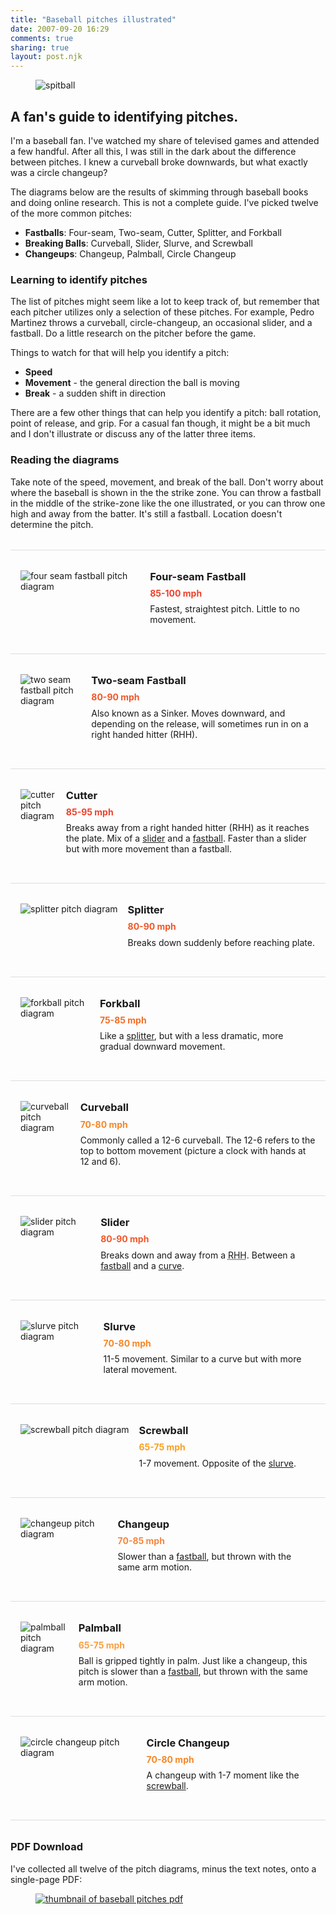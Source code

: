 ```yaml
---
title: "Baseball pitches illustrated"
date: 2007-09-20 16:29
comments: true
sharing: true
layout: post.njk
---
```


<style>
.pitch {
  display: flex;
  max-width: 480px;
  margin: 0 auto;
  padding-left: 16px;
  padding-right: 16px;
  padding-top: 32px;
  margin-top: 32px;
  border-top: 1px solid #ddd;
}

.pitch:last-of-type {
  padding-bottom: 32px;
  margin-bottom: 32px;
  border-bottom: 1px solid #ddd;
}

.pitch__figure {
  margin-right: 16px;
}

.pitch__title {
  margin: 0 0 0.5em 0;
}

.pitch__speed {
  margin: 0 0 0.5em 0;
}

.pitch__notes {
  margin-top: 0.6em;
}
</style>

<figure class="figure--right">
  <img src="/media/posts/baseball-pitches-illustrated/spitball.png" alt="spitball" />
</figure>

## A fan's guide to identifying pitches.

I'm a baseball fan. I've watched my share of televised games and attended a few handful. After all this, I was still in the dark about the difference between pitches. I knew a curveball broke downwards, but what exactly was a circle changeup?

The diagrams below are the results of skimming through baseball books and doing online research. This is not a complete guide. I've picked twelve of the more common pitches:

*   **Fastballs**: Four-seam, Two-seam, Cutter, Splitter, and Forkball
*   **Breaking Balls**: Curveball, Slider, Slurve, and Screwball
*   **Changeups**: Changeup, Palmball, Circle Changeup

### Learning to identify pitches

The list of pitches might seem like a lot to keep track of, but remember that each pitcher utilizes only a selection of these pitches. For example, Pedro Martinez throws a curveball, circle-changeup, an occasional slider, and a fastball. Do a little research on the pitcher before the game.

Things to watch for that will help you identify a pitch:

*   **Speed**
*   **Movement** - the general direction the ball is moving
*   **Break** - a sudden shift in direction

There are a few other things that can help you identify a pitch: ball rotation, point of release, and grip. For a casual fan though, it might be a bit much and I don't illustrate or discuss any of the latter three items.

### Reading the diagrams

Take note of the speed, movement, and break of the ball. Don't worry about where the baseball is shown in the the strike zone. You can throw a fastball in the middle of the strike-zone like the one illustrated, or you can throw one high and away from the batter. It's still a fastball. Location doesn't determine the pitch.


<div class="pitch" id="fourseam">
  <img class="pitch__figure" src="/media/posts/baseball-pitches-illustrated/four_seam_fastball.png" alt="four seam fastball pitch diagram" />
  <div class="pitch__body">
    <h3 class="pitch__title">Four-seam Fastball</h3>
    <h4 class="pitch__speed" style="color:#ef4029;">
      85-100 mph
    </h4>
    <p class="pitch__notes">
      Fastest, straightest pitch. Little to no movement.
    </p>
  </div>
</div>

<div class="pitch" id="twoseam">
  <img class="pitch__figure" src="/media/posts/baseball-pitches-illustrated/two_seam_fastball.png" alt="two seam fastball pitch diagram" />
  <div class="pitch__body">
    <h3 class="pitch__title">Two-seam Fastball</h3>
    <h4 class="pitch__speed" style="color:#f1572a;">80-90 mph</h4>
    <p class="pitch__notes">
      Also known as a Sinker. Moves downward, and depending on the release, will sometimes run in on a right handed hitter (RHH).
    </p>

  </div>
</div>

<div class="pitch" id="cutter">
  <img class="pitch__figure" src="/media/posts/baseball-pitches-illustrated/cutter.png" alt="cutter pitch diagram" />
  <div class="pitch__body">
    <h3 class="pitch__title">Cutter</h3>
    <h4 class="pitch__speed" style="color:#ef4029;">85-95 mph</h4>
    <p class="pitch__notes">
      Breaks away from a right handed hitter (RHH) as it reaches the plate. Mix of a <a href="#slider">slider</a> and a <a href="#fourseam">fastball</a>. Faster than a slider but with more movement than a fastball.</p>
  </div>
</div>

<div class="pitch" id="splitter">
  <img class="pitch__figure" src="/media/posts/baseball-pitches-illustrated/splitter.png" alt="splitter pitch diagram" />
  <div class="pitch__body">
    <h3 class="pitch__title">Splitter</h3>
    <h4 class="pitch__speed" style="color:#f1572a;">80-90 mph</h4>
    <p class="pitch__notes">
      Breaks down suddenly before reaching plate.
    </p>
  </div>
</div>

<div class="pitch" id="forkball">
  <img class="pitch__figure" src="/media/posts/baseball-pitches-illustrated/forkball.png" alt="forkball pitch diagram" />
  <div class="pitch__body">
    <h3 class="pitch__title">Forkball</h3>
    <h4 class="pitch__speed" style="color: #f36e27;">75-85 mph</h4>
    <p class="pitch__notes">
      Like a <a href="#splitter">splitter</a>, but with a less dramatic, more gradual downward movement.
    </p>
  </div>
</div>

<div class="pitch" id="curveball">
  <img class="pitch__figure" src="/media/posts/baseball-pitches-illustrated/curveball.png" alt="curveball pitch diagram" />
  <div class="pitch__body">
    <h3 class="pitch__title">Curveball</h3>
    <h4 class="pitch__speed" style="color: #f68727;">70-80 mph</h4>
    <p class="pitch__notes">
      Commonly called a 12-6 curveball. The 12-6 refers to the top to bottom movement (picture a clock with hands at 12 and 6).
    </p>
  </div>
</div>

<div class="pitch" id="slider">
  <img class="pitch__figure" src="/media/posts/baseball-pitches-illustrated/slider.png" alt="slider pitch diagram" />
  <div class="pitch__body">
    <h3 class="pitch__title">Slider</h3>
    <h4 class="pitch__speed" style="color: #f1572a;">80-90 mph</h4>
    <p class="pitch__notes">
      Breaks down and away from a <acronym title="Right Handed Hitter">RHH</acronym>. Between a <a href="#fourseam">fastball</a> and a <a href="#curve">curve</a>.
    </p>
  </div>
</div>

<div class="pitch" id="slurve">
  <img class="pitch__figure" src="/media/posts/baseball-pitches-illustrated/slurve.png" alt="slurve pitch diagram" />
  <div class="pitch__body">
    <h3 class="pitch__title">Slurve</h3>
    <h4 class="pitch__speed" style="color: #f68727;">70-80 mph</h4>
    <p class="pitch__notes">
      11-5 movement. Similar to a curve but with more lateral movement.
    </p>
  </div>
</div>

<div class="pitch" id="screwball">
  <img class="pitch__figure" src="/media/posts/baseball-pitches-illustrated/screwball.png" alt="screwball pitch diagram" />
  <div class="pitch__body">
    <h3 class="pitch__title">Screwball</h3>
    <h4 class="pitch__speed" style="color: #f9a024;">
      65-75 mph
    </h4>
    <p class="pitch__notes">
      1-7 movement. Opposite of the <a href="#slurve">slurve</a>.
    </p>
  </div>
</div>

<div class="pitch" id="changeup">
  <img class="pitch__figure" src="/media/posts/baseball-pitches-illustrated/changeup.png" alt="changeup pitch diagram" />
  <div class="pitch__body">
    <h3 class="pitch__title">
      Changeup
    </h3>
    <h4 class="pitch__speed" style="color: #f58741;">
      70-85 mph
    </h4>
    <p class="pitch__notes">
      Slower than a <a href="#fourseam">fastball</a>, but thrown with the same arm motion.
    </p>
  </div>
</div>

<div class="pitch" id="palmball">
  <img class="pitch__figure" src="/media/posts/baseball-pitches-illustrated/palmball.png" alt="palmball pitch diagram" />
  <div class="pitch__body">
    <h3 class="pitch__title">
      Palmball
    </h3>
    <h4 class="pitch__speed" style="color: #f9a042">
      65-75 mph
    </h4>
    <p class="pitch__notes">
      Ball is gripped tightly in palm. Just like a changeup, this pitch is slower than a <a href="#fastball">fastball</a>, but thrown with the same arm motion.
    </p>
  </div>
</div>

<div class="pitch" id="circle">
  <img class="pitch__figure" src="/media/posts/baseball-pitches-illustrated/circle_change.png" alt="circle changeup pitch diagram" />
  <div class="pitch__body">
    <h3 class="pitch__title">
    Circle Changeup
    </h3>
    <h4 class="pitch__speed" style="color: #f68727;">
      70-80 mph
    </h4>
    <p class="pitch__notes">
      A changeup with 1-7 moment like the <a href="#screwball">screwball</a>.
    </p>
  </div>
</div>

### PDF Download

I've collected all twelve of the pitch diagrams, minus the text notes, onto a single-page PDF:

<figure class="figure">
  <a href="/media/posts/baseball-pitches-illustrated/baseball_pitches.pdf" class="big-icon">
    <img src="/media/posts/baseball-pitches-illustrated/baseball-pitches-pdf-icon.png" alt="thumbnail of baseball pitches pdf"  />
  </a>
</figure>


 [1]: #fourseam
